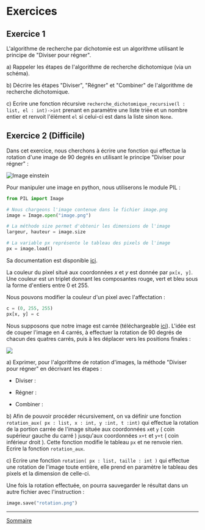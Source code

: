 # Exercices

## Exercice 1

L'algorithme de recherche par dichotomie est un algorithme utilisant le principe de "Diviser pour régner".

a) Rappeler les étapes de l'algorithme de recherche dichotomique (via un schéma).

b) Décrire les étapes "Diviser", "Régner" et "Combiner" de l'algorithme de recherche dichotomique.

c) Ecrire une fonction récursive ``recherche_dichotomique_recursive(l : list, el : int)->int`` prenant en paramètre une liste triée et un nombre entier et renvoit l'élément ``el`` si celui-ci est dans la liste sinon ``None``. 

## Exercice 2 (Difficile)

Dans cet exercice, nous cherchons à écrire une fonction qui effectue la rotation d'une image de $90$ degrés en utilisant le principe "Diviser pour régner" :

![Image einstein](./../img/einstein_rotation.gif)

Pour manipuler une image en python, nous utiliserons le module PIL :

```python
from PIL import Image

# Nous chargeons l'image contenue dans le fichier image.png
image = Image.open("image.png")

# La méthode size permet d'obtenir les dimensions de l'image
largeur, hauteur = image.size

# La variable px représente le tableau des pixels de l'image
px = image.load()
```

Sa documentation est disponible [ici](https://pillow.readthedocs.io/en/stable/reference/Image.html).


La couleur du pixel situé aux coordonnées $x$ et $y$ est donnée par ``px[x, y]``. Une couleur est un triplet donnant les composantes rouge, vert et bleu sous la forme d'entiers entre 0 et 255.

Nous pouvons modifier la couleur d'un pixel avec l'affectation :

```python
c = (0, 255, 255)
px[x, y] = c
```

Nous supposons que notre image est carrée (téléchargeable [ici]()). L'idée est de couper l'image en 4 carrés, à effectuer la rotation de 90 degrés de chacun des quatres carrés, puis à les déplacer vers les positions finales :

![](./img/rotation_carre.PNG)

a) Exprimer, pour l'algorithme de rotation d'images, la méthode "Diviser pour régner" en décrivant les étapes :
   
   - Diviser :
   
   - Régner :
   
   - Combiner :

b) Afin de pouvoir procéder récursivement, on va définir une fonction ``rotation_aux( px : list, x : int, y :int, t :int)`` qui effectue la rotation de la portion carrée de l'image située aux coordonnées ``x``et ``y`` ( coin supérieur gauche du carré  ) jusqu'aux coordonnées ``x+t`` et ``y+t`` ( coin inférieur droit ). Cette fonction modifie le tableau ``px`` et ne renvoie rien. Ecrire la fonction ``rotation_aux``.

c) Ecrire une fonction ``rotation( px : list, taille : int )`` qui effectue une rotation de l'image toute entière, elle prend en paramètre le tableau des pixels et la dimension de celle-ci.
   
Une fois la rotation effectuée, on pourra sauvegarder le résultat dans un autre fichier avec l'instruction :
   
```python
image.save("rotation.png")
```

__________________

[Sommaire](./../../README.md)